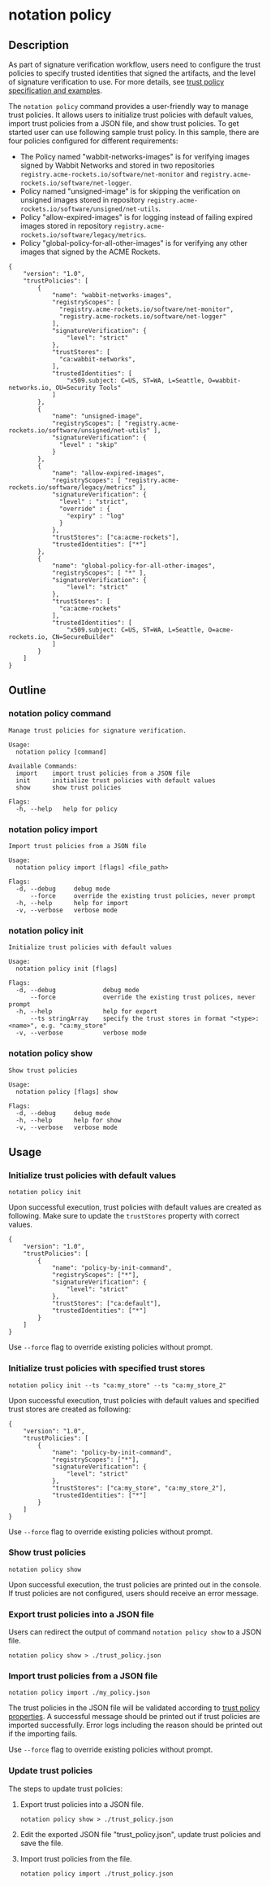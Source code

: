 # notation policy

## Description

As part of signature verification workflow, users need to configure the trust policies to specify trusted identities that signed the artifacts, and the level of signature verification to use. For more details, see [trust policy specification and examples](https://github.com/notaryproject/notaryproject/blob/v1.0.0-rc.2/specs/trust-store-trust-policy.md#trust-policy).

The `notation policy` command provides a user-friendly way to manage trust policies. It allows users to initialize trust policies with default values, import trust policies from a JSON file, and show trust policies. To get started user can use following sample trust policy. In this sample, there are four policies configured for different requirements:

- The Policy named "wabbit-networks-images" is for verifying images signed by Wabbit Networks and stored in two repositories `registry.acme-rockets.io/software/net-monitor` and `registry.acme-rockets.io/software/net-logger`.
- Policy named "unsigned-image" is for skipping the verification on unsigned images stored in repository `registry.acme-rockets.io/software/unsigned/net-utils`.
- Policy "allow-expired-images" is for logging instead of failing expired images stored in repository `registry.acme-rockets.io/software/legacy/metrics`.
- Policy "global-policy-for-all-other-images" is for verifying any other images that signed by the ACME Rockets.

```jsonc
{
    "version": "1.0",
    "trustPolicies": [
        {
            "name": "wabbit-networks-images",
            "registryScopes": [ 
              "registry.acme-rockets.io/software/net-monitor",
              "registry.acme-rockets.io/software/net-logger" 
            ],
            "signatureVerification": {
                "level": "strict"
            },
            "trustStores": [ 
              "ca:wabbit-networks",
            ],
            "trustedIdentities": [
                "x509.subject: C=US, ST=WA, L=Seattle, O=wabbit-networks.io, OU=Security Tools"
            ]
        },
        {
            "name": "unsigned-image",
            "registryScopes": [ "registry.acme-rockets.io/software/unsigned/net-utils" ],
            "signatureVerification": {
              "level" : "skip" 
            }
        },
        {
            "name": "allow-expired-images",
            "registryScopes": [ "registry.acme-rockets.io/software/legacy/metrics" ],
            "signatureVerification": {
              "level" : "strict",
              "override" : {
                "expiry" : "log"
              }
            },
            "trustStores": ["ca:acme-rockets"],
            "trustedIdentities": ["*"]
        },
        {
            "name": "global-policy-for-all-other-images",
            "registryScopes": [ "*" ],       
            "signatureVerification": {                                
                "level": "strict"
            },
            "trustStores": [ 
              "ca:acme-rockets"
            ],                  
            "trustedIdentities": [                                    
                "x509.subject: C=US, ST=WA, L=Seattle, O=acme-rockets.io, CN=SecureBuilder"
            ]
        }
    ]
}
```

## Outline

### notation policy command

```text
Manage trust policies for signature verification.

Usage:
  notation policy [command]

Available Commands:
  import    import trust policies from a JSON file
  init      initialize trust policies with default values
  show      show trust policies

Flags:
  -h, --help   help for policy
```

### notation policy import

```text
Import trust policies from a JSON file

Usage:
  notation policy import [flags] <file_path>

Flags:
  -d, --debug     debug mode
      --force     override the existing trust policies, never prompt
  -h, --help      help for import
  -v, --verbose   verbose mode
```

### notation policy init

```text
Initialize trust policies with default values

Usage:
  notation policy init [flags]

Flags:
  -d, --debug             debug mode
      --force             override the existing trust polices, never prompt
  -h, --help              help for export
      --ts stringArray    specify the trust stores in format "<type>:<name>", e.g. "ca:my_store"
  -v, --verbose           verbose mode
```

### notation policy show

```text
Show trust policies

Usage:
  notation policy [flags] show

Flags:
  -d, --debug     debug mode
  -h, --help      help for show
  -v, --verbose   verbose mode
```

## Usage

### Initialize trust policies with default values

```shell
notation policy init
```

Upon successful execution, trust policies with default values are created as following. Make sure to update the `trustStores` property with correct values.

```jsonc
{
    "version": "1.0",
    "trustPolicies": [
        {
            "name": "policy-by-init-command",
            "registryScopes": ["*"],
            "signatureVerification": {
                "level": "strict"
            },
            "trustStores": ["ca:default"],
            "trustedIdentities": ["*"]
        }
    ]
}

```

Use `--force` flag to override existing policies without prompt.

### Initialize trust policies with specified trust stores

```shell
notation policy init --ts "ca:my_store" --ts "ca:my_store_2"
```

Upon successful execution, trust policies with default values and specified trust stores are created as following:

```jsonc
{
    "version": "1.0",
    "trustPolicies": [
        {
            "name": "policy-by-init-command",
            "registryScopes": ["*"],
            "signatureVerification": {
                "level": "strict"
            },
            "trustStores": ["ca:my_store", "ca:my_store_2"],
            "trustedIdentities": ["*"]
        }
    ]
}
```

Use `--force` flag to override existing policies without prompt.

### Show trust policies

```shell
notation policy show
```

Upon successful execution, the trust policies are printed out in the console. If trust policies are not configured, users should receive an error message.

### Export trust policies into a JSON file

Users can redirect the output of command `notation policy show` to a JSON file.

```shell
notation policy show > ./trust_policy.json
```

### Import trust policies from a JSON file

```shell  
notation policy import ./my_policy.json
```

The trust policies in the JSON file will be validated according to [trust policy properties](https://github.com/notaryproject/notaryproject/blob/v1.0.0-rc.2/specs/trust-store-trust-policy.md#trust-policy-properties). A successful message should be printed out if trust policies are imported successfully. Error logs including the reason should be printed out if the importing fails.

Use `--force` flag to override existing policies without prompt.

### Update trust policies

The steps to update trust policies:

1. Export trust policies into a JSON file.

   ```shell
   notation policy show > ./trust_policy.json
   ```

2. Edit the exported JSON file "trust_policy.json", update trust policies and save the file.
3. Import trust policies from the file.

   ```shell
   notation policy import ./trust_policy.json
   ```
